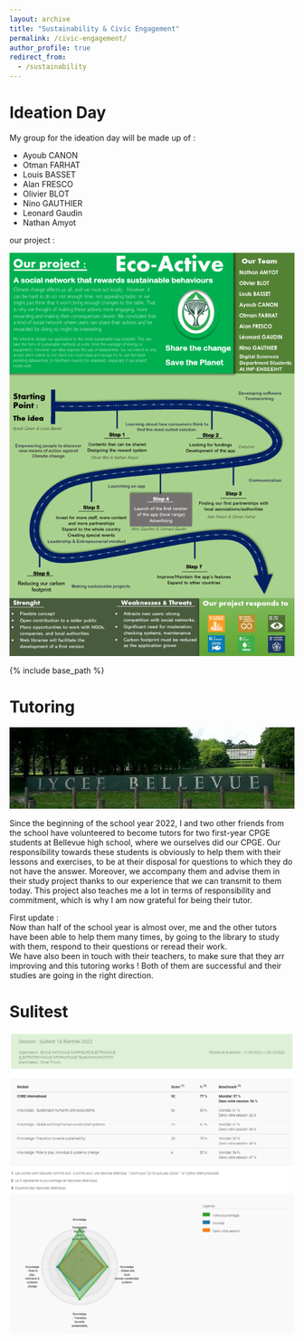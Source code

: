 ```yaml
---
layout: archive
title: "Sustainability & Civic Engagement"
permalink: /civic-engagement/
author_profile: true
redirect_from:
  - /sustainability
---
```


Ideation Day
======

My group for the ideation day will be made up of :  
- Ayoub CANON  
- Otman FARHAT  
- Louis BASSET
- Alan FRESCO  
- Olivier BLOT  
- Nino GAUTHIER
- Leonard Gaudin
- Nathan Amyot


our project : 

![Ideationday](/ideationday.png)

{% include base_path %}

Tutoring
======

![Bellevue](/files/bellevue.jpeg)

Since the beginning of the school year 2022, I and two other friends from the school have volunteered to become tutors for two first-year CPGE students at Bellevue high school, where we ourselves did our CPGE.
Our responsibility towards these students is obviously to help them with their lessons and exercises, to be at their disposal for questions to which they do not have the answer. Moreover, we accompany them and advise them in their study project thanks to our experience that we can transmit to them today.
This project also teaches me a lot in terms of responsibility and commitment, which is why I am now grateful for being their tutor.
  
First update :   
Now than half of the school year is almost over, me and the other tutors have been able to help them many times, by going to the library to study with them, respond to their questions or reread their work.  
We have also been in touch with their teachers, to make sure that they arr improving and this tutoring works ! Both of them are successful and their studies are going in the right direction.

Sulitest
======
![Sulitest1](/files/SHS1.png)
![Sulitest2](/files/SHS2.png)

